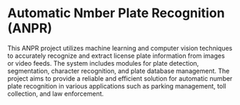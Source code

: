 # Automatic Nmber Plate Recognition (ANPR)
This ANPR project utilizes machine learning and computer vision techniques to accurately recognize and extract license plate information from images or video feeds. The system includes modules for plate detection, segmentation, character recognition, and plate database management. The project aims to provide a reliable and efficient solution for automatic number plate recognition in various applications such as parking management, toll collection, and law enforcement.

